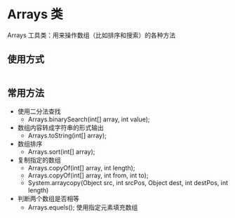 # Arrays 类
Arrays 工具类：用来操作数组（比如排序和搜索）的各种方法

## 使用方式
``` java

```

## 常用方法
- 使用二分法查找
    - Arrays.binarySearch(int[] array, int value);
- 数组内容转成字符串的形式输出
    - Arrays.toString(int[] array);
- 数组排序
    - Arrays.sort(int[] array);
- 复制指定的数组
    - Arrays.copyOf(int[] array, int length);
    - Arrays.copyOf(int[] array, int from, int to);
    - System.arraycopy(Object src, int srcPos, Object dest, int destPos, int length)
- 判断两个数组是否相等
    - Arrays.equels(); 使用指定元素填充数组
